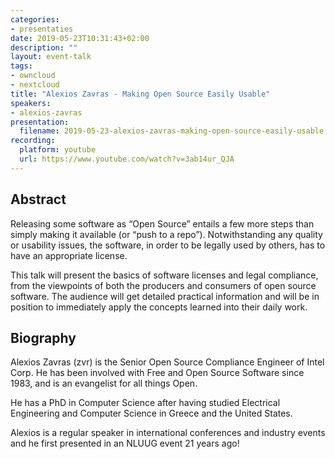 ```yaml
---
categories:
- presentaties
date: 2019-05-23T10:31:43+02:00
description: ""
layout: event-talk
tags:
- owncloud
- nextcloud
title: "Alexios Zavras - Making Open Source Easily Usable"
speakers:
- alexios-zavras
presentation: 
  filename: 2019-05-23-alexios-zavras-making-open-source-easily-usable.pdf
recording:
  platform: youtube
  url: https://www.youtube.com/watch?v=3ab14ur_QJA
---
```


## Abstract

Releasing some software as “Open Source” entails a few more steps than simply making it available (or “push to a repo”). Notwithstanding any quality or usability issues, the software, in order to be legally used by others, has to have an appropriate license.

This talk will present the basics of software licenses and legal compliance, from the viewpoints of both the producers and consumers of open source software. The audience will get detailed practical information and will be in position to immediately apply the concepts learned into their daily work.

## Biography

Alexios Zavras (zvr) is the Senior Open Source Compliance Engineer of Intel Corp. He has been involved with Free and Open Source Software since 1983, and is an evangelist for all things Open.

He has a PhD in Computer Science after having studied Electrical Engineering and Computer Science in Greece and the United States.

Alexios is a regular speaker in international conferences and industry events and he first presented in an NLUUG event 21 years ago!